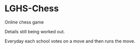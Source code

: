 # LGHS-Chess

Online chess game

Details still being worked out.

Everyday each school votes on a move and then runs the move.
